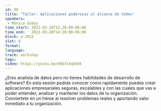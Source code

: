 ```yaml
---
id: A8
title: "Taller: Aplicaciones poderosas al alcance de todos"
speakers:
 - Mónica Godoy
time_start: 2022-03-28T12:20:00-06:00
time_end:   2022-03-28T14:20:00-06:00
block: a-2022
slot: 8
format: 
language: 
track: workshop
tags:
video: https://youtu.be/HUb7xXqbXUk
---
```


¿Eres analista de datos pero no tienes habilidades de desarrollo de software? En esta sesión podrás conocer como rapidamente puedes crear aplicaciones empresariales seguras, escalables y con las cuales que vas a poder entender, analizar y mantener los datos de tu organización. Conviertete en un héroe al resolver problemas reales y aportando valor inmediato a tu organización.

